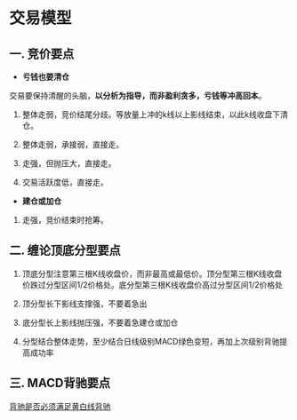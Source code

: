 # 交易模型



## 一. 竞价要点

* **亏钱也要清仓**

交易要保持清醒的头脑，**以分析为指导，而非盈利贪多，亏钱等冲高回本**。

1. 整体走弱，竞价结尾分歧。等放量上冲的k线以上影线结束，以此k线收盘下清仓。

2. 整体走弱，承接弱，直接走。
3. 走强，但抛压大，直接走。
4. 交易活跃度低，直接走。



* **建仓或加仓**

1. 走强，竞价结束时抢筹。



## 二. 缠论顶底分型要点

1. 顶底分型注意第三根K线收盘价，而非最高或最低价。顶分型第三根K线收盘价跌过分型区间1/2价格处。底分型第三根K线收盘价高过分型区间1/2价格处

2. 顶分型长下影线支撑强，不要着急出

3. 底分型长上影线抛压强，不要着急建仓或加仓

4. 分型结合整体走势，至少结合日线级别MACD绿色变短，再加上次级别背驰提高成功率



## 三. MACD背驰要点

[背驰是否必须满足黄白线背驰](https://github.com/EWangChai/Stock/blob/main/02_%E5%AD%A6%E4%B9%A0/%E7%BC%A0%E8%AE%BA/%E7%BC%A0%E8%AE%BA.md#%E8%83%8C%E9%A9%B0%E6%98%AF%E5%90%A6%E5%BF%85%E9%A1%BB%E6%BB%A1%E8%B6%B3%E9%BB%84%E7%99%BD%E7%BA%BF%E8%83%8C%E9%A9%B0)

